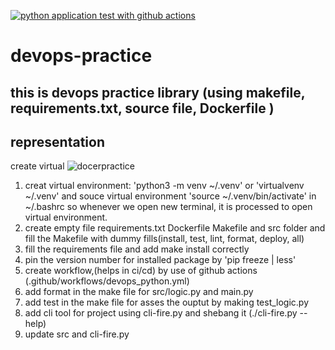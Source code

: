 [![python application test with github actions](https://github.com/Sgiriarun/devops-practice/actions/workflows/devops_python.yml/badge.svg)](https://github.com/Sgiriarun/devops-practice/actions/workflows/devops_python.yml)

# devops-practice
## this is devops practice library (using makefile, requirements.txt, source file, Dockerfile )
## representation 
create virtual 
![docerpractice](https://user-images.githubusercontent.com/38005622/193394734-291ff405-491e-4c70-b870-c6044ee95f0d.png)
1. creat virtual environment:
    'python3 -m venv ~/.venv' or 'virtualvenv ~/.venv'
    and souce virtual environment 'source ~/.venv/bin/activate' in ~/.bashrc 
    so whenever we open new terminal, it is processed to open virtual environment.
2. create empty file requirements.txt Dockerfile Makefile and src folder and fill the Makefile with 
    dummy fills(install, test, lint, format, deploy, all)
3. fill the requirements file and add make install correctly 
4. pin the version number for installed package by 'pip freeze | less'
5. create workflow,(helps in ci/cd) by use of github actions (.github/workflows/devops_python.yml)
6. add format in the make file for src/logic.py and main.py
7. add test in the make file for asses the ouptut by making test_logic.py
8. add cli tool for project using cli-fire.py and shebang it (./cli-fire.py --help)
9. update src and cli-fire.py

